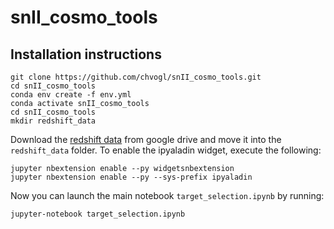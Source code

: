 # snII_cosmo_tools

## Installation instructions
```
git clone https://github.com/chvogl/snII_cosmo_tools.git
cd snII_cosmo_tools
conda env create -f env.yml
conda activate snII_cosmo_tools
cd snII_cosmo_tools
mkdir redshift_data
```
Download the [redshift data](https://drive.google.com/file/d/1pMsBluOxjmcv9FVdKGG1shpPMxtieX9-/view?usp=sharing) from google drive and move it into the `redshift_data` folder.
To enable the ipyaladin widget, execute the following:
```
jupyter nbextension enable --py widgetsnbextension
jupyter nbextension enable --py --sys-prefix ipyaladin
```
Now you can launch the main notebook `target_selection.ipynb` by running:
```
jupyter-notebook target_selection.ipynb
```
